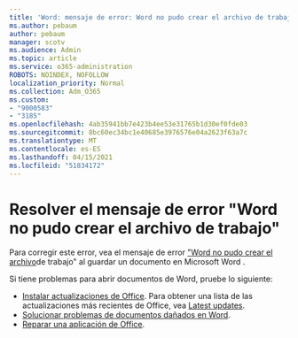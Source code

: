 ```yaml
---
title: 'Word: mensaje de error: Word no pudo crear el archivo de trabajo'
ms.author: pebaum
author: pebaum
manager: scotv
ms.audience: Admin
ms.topic: article
ms.service: o365-administration
ROBOTS: NOINDEX, NOFOLLOW
localization_priority: Normal
ms.collection: Adm_O365
ms.custom:
- "9000583"
- "3185"
ms.openlocfilehash: 4ab35941bb7e423b4ee53e31765b1d30ef0fde03
ms.sourcegitcommit: 8bc60ec34bc1e40685e3976576e04a2623f63a7c
ms.translationtype: MT
ms.contentlocale: es-ES
ms.lasthandoff: 04/15/2021
ms.locfileid: "51834172"
---
```

# <a name="resolve-the-word-could-not-create-the-work-file-error-message"></a>Resolver el mensaje de error "Word no pudo crear el archivo de trabajo"

Para corregir este error, vea el mensaje de error ["Word no pudo crear el archivo](https://docs.microsoft.com/office/troubleshoot/word/word-could-not-create-the-work-file)de trabajo" al guardar un documento en Microsoft Word .

Si tiene problemas para abrir documentos de Word, pruebe lo siguiente:

- [Instalar actualizaciones de Office](https://support.office.com/article/2ab296f3-7f03-43a2-8e50-46de917611c5). Para obtener una lista de las actualizaciones más recientes de Office, vea [Latest updates](https://docs.microsoft.com/officeupdates/office-updates-msi).
- [Solucionar problemas de documentos dañados en Word](https://docs.microsoft.com/office/troubleshoot/word/damaged-documents-in-word).
- [Reparar una aplicación de Office](https://support.office.com/Article/Repair-an-Office-application-7821d4b6-7c1d-4205-aa0e-a6b40c5bb88b).